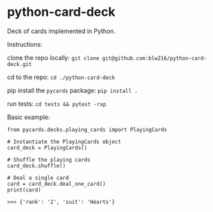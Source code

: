 # python-card-deck
Deck of cards implemented in Python. 

Instructions:

clone the repo locally: `git clone git@github.com:blw216/python-card-deck.git`

cd to the repo: `cd ./python-card-deck`

pip install the `pycards` package: `pip install .`

run tests: `cd tests && pytest -rxp`

Basic example:

```
from pycards.decks.playing_cards import PlayingCards

# Instantiate the PlayingCards object
card_deck = PlayingCards()

# Shuffle the playing cards
card_deck.shuffle()

# Deal a single card
card = card_deck.deal_one_card()
print(card)

>>> {'rank': '2', 'suit': 'Hearts'}
```

